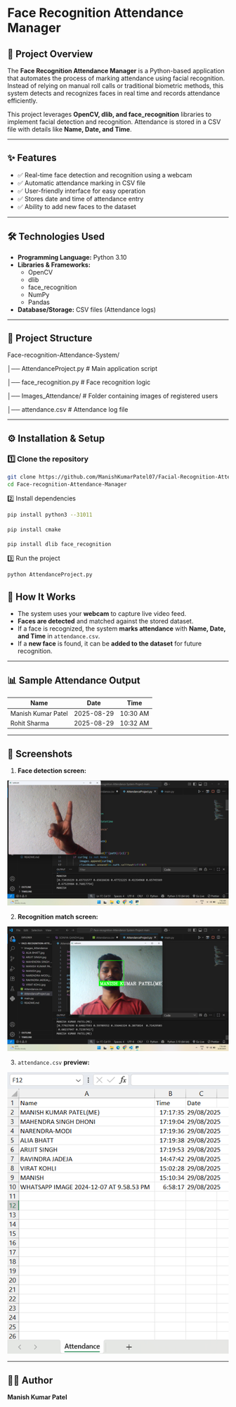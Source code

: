 # Face Recognition Attendance Manager  

## 📌 Project Overview  
The **Face Recognition Attendance Manager** is a Python-based application that automates the process of marking attendance using facial recognition. Instead of relying on manual roll calls or traditional biometric methods, this system detects and recognizes faces in real time and records attendance efficiently.  

This project leverages **OpenCV, dlib, and face_recognition** libraries to implement facial detection and recognition. Attendance is stored in a CSV file with details like **Name, Date, and Time**.  

---

## ✨ Features  
- ✅ Real-time face detection and recognition using a webcam  
- ✅ Automatic attendance marking in CSV file  
- ✅ User-friendly interface for easy operation  
- ✅ Stores date and time of attendance entry  
- ✅ Ability to add new faces to the dataset  

---

## 🛠️ Technologies Used  
- **Programming Language:** Python 3.10  
- **Libraries & Frameworks:**  
  - OpenCV  
  - dlib  
  - face_recognition  
  - NumPy  
  - Pandas  
- **Database/Storage:** CSV files (Attendance logs)  

---

## 📂 Project Structure  
Face-recognition-Attendance-System/

│── AttendanceProject.py       # Main application script

│── face_recognition.py        # Face recognition logic

│── Images_Attendance/         # Folder containing images of registered users

│── attendance.csv             # Attendance log file



---

## ⚙️ Installation & Setup  

### 1️⃣ Clone the repository  
```bash
git clone https://github.com/ManishKumarPatel07/Facial-Recognition-Attendance-Manager.git
cd Face-recognition-Attendance-Manager
```

2️⃣ Install dependencies

```bash
pip install python3 --31011

pip install cmake

pip install dlib face_recognition
```

3️⃣ Run the project

```bash
python AttendanceProject.py
```

## 🚀 How It Works

- The system uses your **webcam** to capture live video feed.  
- **Faces are detected** and matched against the stored dataset.  
- If a face is recognized, the system **marks attendance** with **Name, Date, and Time** in `attendance.csv`.  
- If a **new face** is found, it can be **added to the dataset** for future recognition.

---

## 📊 Sample Attendance Output

| Name                 | Date       | Time      |
|----------------------|------------|-----------|
| Manish Kumar Patel   | 2025-08-29 | 10:30 AM  |
| Rohit Sharma         | 2025-08-29 | 10:32 AM  |

---

## 📸 Screenshots


1. **Face detection screen:**

  <img src="https://github.com/ManishKumarPatel07/Facial-Recognition-Attendance-Manager/blob/main/Facial%20Recognition%20Attendance%20Manager/img/Face%20detection%20screen.png">
  
2. **Recognition match screen:**

  <img src="https://github.com/ManishKumarPatel07/Facial-Recognition-Attendance-Manager/blob/main/Facial%20Recognition%20Attendance%20Manager/img/Recognition%20match%20screen.png"> 
  
3. `attendance.csv` **preview:**
   
  <img src="https://github.com/ManishKumarPatel07/Facial-Recognition-Attendance-Manager/blob/main/Facial%20Recognition%20Attendance%20Manager/img/attendance.png">


---


## 👨‍💻 Author

**Manish Kumar Patel**

